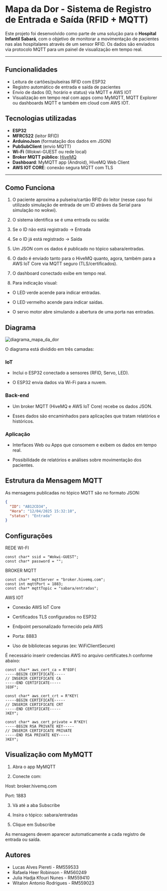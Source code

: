 # Mapa da Dor - Sistema de Registro de Entrada e Saída (RFID + MQTT)
Este projeto foi desenvolvido como parte de uma solução para o **Hospital Infantil Sabará**, com o objetivo de monitorar a movimentação de pacientes nas alas hospitalares através de um sensor RFID. Os dados são enviados via protocolo MQTT para um painel de visualização em tempo real.

---

## Funcionalidades

- Leitura de cartões/pulseiras RFID com ESP32  
- Registro automático de entrada e saída de pacientes  
- Envio de dados (ID, horário e status) via MQTT e AWS IOT
- Visualização em tempo real com apps como MyMQTT, MQTT Explorer ou dashboards MQTT e também em cloud com AWS IOT.

## Tecnologias utilizadas

- **ESP32**  
- **MFRC522** (leitor RFID)  
- **ArduinoJson** (formatação dos dados em JSON)  
- **PubSubClient** (envio MQTT)  
- **Wi-Fi** (Wokwi-GUEST ou rede local)  
- **Broker MQTT público**: [HiveMQ](https://broker.hivemq.com)  
- **Dashboard**: MyMQTT app (Android), HiveMQ Web Client
- **AWS IOT CORE**: conexão segura MQTT com TLS

---
## Como Funciona

1. O paciente aproxima a pulseira/cartão RFID do leitor (nesse caso foi utilizado simulação de entrada de um ID atráves da Serial para simulação no wokwi).

2. O sistema identifica se é uma entrada ou saída:

3. Se o ID não está registrado → Entrada

4. Se o ID já está registrado → Saída

5. Um JSON com os dados é publicado no tópico sabara/entradas.
  
6. O dado é enviado tanto para o HiveMQ quanto, agora, também para a AWS IoT Core via MQTT seguro (TLS/certificados). 

7. O dashboard conectado exibe em tempo real.
   
8. Para indicação visual:

- O LED verde acende para indicar entradas.

- O LED vermelho acende para indicar saídas.

- O servo motor abre simulando a abertura de uma porta nas entradas.

## Diagrama

![diagrama_mapa_da_dor](https://github.com/user-attachments/assets/7aa6476e-b046-48a7-8aaf-76d7cd9b80a9)

O diagrama está dividido em três camadas:

### IoT

- Inclui o ESP32 conectado a sensores (RFID, Servo, LED).

- O ESP32 envia dados via Wi-Fi para a nuvem.

### Back-end

- Um broker MQTT (HiveMQ e AWS IoT Core) recebe os dados JSON.

- Esses dados são encaminhados para aplicações que tratam relatórios e históricos.

### Aplicação

- Interfaces Web ou Apps que consomem e exibem os dados em tempo real.

- Possibilidade de relatórios e análises sobre movimentação dos pacientes.

## Estrutura da Mensagem MQTT

As mensagens publicadas no tópico MQTT são no formato JSON:

```json
{
  "ID": "AB12CD34",
  "Hora": "12/04/2025 15:32:10",
  "status": "Entrada"
}

```
## Configurações

REDE WI-FI

```
const char* ssid = "Wokwi-GUEST";
const char* password = "";
```

BROKER MQTT

```
const char* mqttServer = "broker.hivemq.com";
const int mqttPort = 1883;
const char* mqttTopic = "sabara/entradas";
```

AWS IOT

- Conexão AWS IoT Core

- Certificados TLS configurados no ESP32

- Endpoint personalizado fornecido pela AWS

- Porta: 8883

- Uso de bibliotecas seguras (ex: WiFiClientSecure)

É necessário inserir credencias AWS no arquivo certificates.h conforme abaixo:
```
const char* aws_cert_ca = R"EOF(
-----BEGIN CERTIFICATE-----
// INSERIR CERTIFICATE CA
-----END CERTIFICATE-----
)EOF";

const char* aws_cert_crt = R"KEY(
-----BEGIN CERTIFICATE-----
// INSERIR CERTIFICATE CRT
-----END CERTIFICATE-----
)KEY";

const char* aws_cert_private = R"KEY(
-----BEGIN RSA PRIVATE KEY-----
// INSERIR CERTIFICATE PRIVATE
-----END RSA PRIVATE KEY-----
)KEY";
```


## Visualização com MyMQTT
1. Abra o app MyMQTT

2. Conecte com:

Host: broker.hivemq.com

Port: 1883

3. Vá até a aba Subscribe

4. Insira o tópico: sabara/entradas

5. Clique em Subscribe

As mensagens devem aparecer automaticamente a cada registro de entrada ou saída.

## Autores

- Lucas Alves Piereti - RM559533
- Rafaela Heer Robinson - RM560249
- Julia Hadja Kfouri Nunes - RM559410
- Witalon Antonio Rodrigues - RM559023


